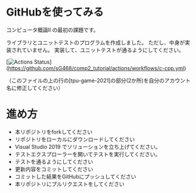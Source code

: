 # GitHubを使ってみる
コンピュータ概論II の最初の課題です。


ライブラリとユニットテストのプログラムを作成しました。
ただし、中身が実装されていません。
実装して、ユニットテストが通るようにしてください。


[![Actions Status](https://github.com/sG468/comp2_tutorial/actions/workflows/c-cpp.yml/badge.svg)]
(https://github.com/sG468/comp2_tutorial/actions/workflows/c-cpp.yml)


（このファイルの上の行の[tpu-game-2021]の部分(2か所)を自分のアカウント名に修正してください）


# 進め方
* 本リポジトリをforkしてください
* リポジトリをローカルにダウンロードしてください
* Visual Studio 2019 でソリューションを立ち上げてください。
* テストエクスプローラーを開いてテストを実行してください。
* テストを通るようにしてください
* 更新内容をコミットしてください
* コミットした結果をGitHubにプッシュしてください
* 本リポジトリにプルリクエストをしてください
